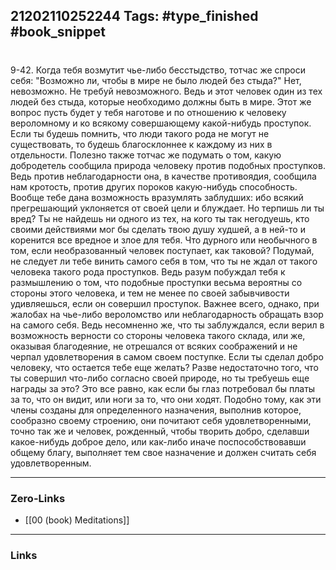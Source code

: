 21202110252244
Tags: #type_finished #book_snippet 
---
# 

 9-42. Когда тебя возмутит чье-либо бесстыдство, тотчас же спроси себя: "Возможно ли, чтобы в мире не было людей без стыда?" Нет, невозможно. Не требуй невозможного. Ведь и этот человек один из тех людей без стыда, которые необходимо должны быть в мире. Этот же вопрос пусть будет у тебя наготове и по отношению к человеку вероломному и ко всякому совершающему какой-нибудь проступок. Если ты будешь помнить, что люди такого рода не могут не существовать, то будешь благосклоннее к каждому из них в отдельности. Полезно также тотчас же подумать о том, какую добродетель сообщила природа человеку против подобных проступков. Ведь против неблагодарности она, в качестве противоядия, сообщила нам кротость, против других пороков  какую-нибудь способность. Вообще тебе дана возможность вразумлять заблудших: ибо всякий прегрешающий уклоняется от своей цели и блуждает. Но терпишь ли ты вред? Ты не найдешь ни одного из тех, на кого ты так негодуешь, кто своими действиями мог бы сделать твою душу худшей, а в ней-то и коренится все вредное и злое для тебя. Что дурного или необычного в том, если необразованный человек поступает, как таковой? Подумай, не следует ли тебе винить самого себя в том, что ты не ждал от такого человека такого рода проступков. Ведь разум побуждал тебя к размышлению о том, что подобные проступки весьма вероятны со стороны этого человека, и тем не менее по своей забывчивости удивляешься, если он совершил проступок. Важнее всего, однако, при жалобах на чье-либо вероломство или неблагодарность обращать взор на самого себя. Ведь несомненно же, что ты заблуждался, если верил в возможность верности со стороны человека такого склада, или же, оказывая благодеяние, не отрешался от всяких соображений и не черпал удовлетворения в самом своем поступке. Если ты сделал добро человеку, что остается тебе еще желать? Разве недостаточно того, что ты совершил что-либо согласно своей природе, но ты требуешь еще награды за это? Это все равно, как если бы глаз потребовал бы платы за то, что он видит, или ноги за то, что они ходят. Подобно тому, как эти члены созданы для определенного назначения, выполнив которое, сообразно своему строению, они почитают себя удовлетворенными, точно так же и человек, рожденный, чтобы творить добро, сделавши какое-нибудь доброе дело, или как-либо иначе поспособствовавши общему благу, выполняет тем свое назначение и должен считать себя удовлетворенным. 

---
### Zero-Links
 - [[00 (book) Meditations]]
---
### Links
